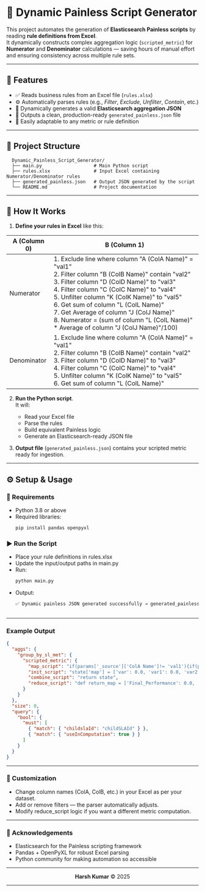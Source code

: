 # 🧠 Dynamic Painless Script Generator

This project automates the generation of **Elasticsearch Painless scripts** by reading **rule definitions from Excel**.  
It dynamically constructs complex aggregation logic (`scripted_metric`) for **Numerator** and **Denominator** calculations — saving hours of manual effort and ensuring consistency across multiple rule sets.

---

## 🚀 Features

- ✅ Reads business rules from an Excel file (`rules.xlsx`)
- ⚙️ Automatically parses rules (e.g., *Filter*, *Exclude*, *Unfilter*, *Contain*, etc.)
- 🔄 Dynamically generates a valid **Elasticsearch aggregation JSON**
- 📄 Outputs a clean, production-ready `generated_painless.json` file
- 🧩 Easily adaptable to any metric or rule definition

---

## 📂 Project Structure

      Dynamic_Painless_Script_Generator/
      ├── main.py                   # Main Python script
      ├── rules.xlsx                # Input Excel containing Numerator/Denominator rules
      ├── generated_painless.json   # Output JSON generated by the script
      └── README.md                 # Project documentation

---

## 📘 How It Works

1. **Define your rules in Excel** like this:

| A (Column 0) | B (Column 1) |
|---------------|--------------|
| Numerator | 1. Exclude line where column "A (ColA Name)" = "val1"<br>2. Filter column "B (ColB Name)" contain "val2"<br>3. Filter column "D (ColD Name)" to "val3"<br>4. Filter column "C (ColC Name)" to "val4"<br>5. Unfilter column "K (ColK Name)" to "val5"<br>6. Get sum of column "L (ColL Name)"<br>7. Get Average of column "J (ColJ Name)"<br>8. Numerator = (sum of column "L (ColL Name)" * Average of column "J (ColJ Name)"/100) |
| Denominator | 1. Exclude line where column "A (ColA Name)" = "val1"<br>2. Filter column "B (ColB Name)" contain "val2"<br>3. Filter column "D (ColD Name)" to "val3"<br>4. Filter column "C (ColC Name)" to "val4"<br>5. Unfilter column "K (ColK Name)" to "val5"<br>6. Get sum of column "L (ColL Name)" |

2. **Run the Python script**.  
   It will:
   - Read your Excel file  
   - Parse the rules  
   - Build equivalent Painless logic  
   - Generate an Elasticsearch-ready JSON file

3. **Output file** (`generated_painless.json`) contains your scripted metric ready for ingestion.

---

## ⚙️ Setup & Usage

### 🔧 Requirements
- Python 3.8 or above  
- Required libraries:
  ```bash
  pip install pandas openpyxl

### ▶️ Run the Script
- Place your rule definitions in rules.xlsx
- Update the input/output paths in main.py
- Run:  
  ```bash
  python main.py
- Output:
  ```bash
  ✅ Dynamic painless JSON generated successfully → generated_painless.json
 
---

### Example Output

```json
{
  "aggs": {
    "group_by_sl_met": {
      "scripted_metric": {
        "map_script": "if(params['_source']['ColA Name']!= 'val1'){if(params['_source']['ColB Name'] == 'val2'){if(params['_source']['ColD Name']=='val3'){if(params['_source']['ColC Name'] == 'val4'){if(params['_source']['ColK Name']!= 'val5'){state.map.var += (doc['ColL Name'].value)}}}}}  if(params['_source']['ColA Name']!= 'val1'){if(params['_source']['ColB Name']== 'val2'){if(params['_source']['ColD Name']=='val3'){if(params['_source']['ColC Name'] == 'val4'){if(params['_source']['ColK Name']!= 'val5'){state.map.var1 += (doc['ColJ Name'].value)}}}}}  if(params['_source']['ColA Name']!= 'val1'){if(params['_source']['ColB Name']== 'val2'){if(params['_source']['ColD Name']=='val3'){if(params['_source']['ColC Name'] == 'val4'){if(params['_source']['ColK Name']!= 'val5'){state.map.var2++}}}}}",
        "init_script": "state['map'] = ['var': 0.0, 'var1': 0.0, 'var2': 0.0]",
        "combine_script": "return state",
        "reduce_script": "def return_map = ['Final_Performance': 0.0, 'Final_Numerator': 0.0, 'Final_Denominator': 0.0]; def new_map = ['num1': 0.0, 'num2': 0.0, 'num3': 0.0, 'num': 0.0, 'den': 0.0]; for(a in states){new_map.num1 += (a.map.var); new_map.num2 += (a.map.var1); new_map.num3 += (a.map.var2); new_map.num = (new_map.num1*((new_map.num2/new_map.num3)*100))/100.00; new_map.den += a.map.var;} if(new_map.den!=0){return_map.Final_Performance = Math.floor((float)(new_map.num)/(new_map.den)*10000.0)/100.0}else{return_map.Final_Performance='';return_map.SL_Met=5;}return_map.Final_Denominator = new_map.den;return_map.Final_Numerator = new_map.num; return return_map;"
      }
    }
  },
  "size": 0,
  "query": {
    "bool": {
      "must": [
        { "match": { "childslaId": "childSLAId" } },
        { "match": { "useInComputation": true } }
      ]
    }
  }
}
```
---

### 🧱  Customization
- Change column names (ColA, ColB, etc.) in your Excel as per your dataset.
- Add or remove filters — the parser automatically adjusts.
- Modify reduce_script logic if you want a different metric computation.

---

### 🌟 Acknowledgements

- Elasticsearch for the Painless scripting framework  
- Pandas + OpenPyXL for robust Excel parsing  
- Python community for making automation so accessible  

---
<div align="center">
<strong>Harsh Kumar</strong> © 2025

---
</div>


